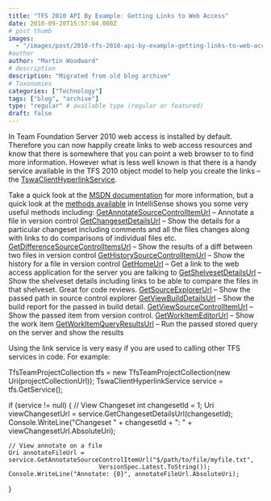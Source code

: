 ```yaml
---
title: "TFS 2010 API By Example: Getting Links to Web Access"
date: 2010-09-20T15:57:04.000Z
# post thumb
images:
  - "/images/post/2010-tfs-2010-api-by-example-getting-links-to-web-access.jpg"
#author
author: "Martin Woodward"
# description
description: "Migrated from old blog archive"
# Taxonomies
categories: ["Technology"]
tags: ["blog", "archive"]
type: "regular" # available type (regular or featured)
draft: false
---
```


In Team Foundation Server 2010 web access is installed by default.  Therefore you can now happily create links to web access resources and know that there is somewhere that you can point a web browser to to find more information.  However what is less well known is that there is a handy service available in the TFS 2010 object model to help you create the links – the [TswaClientHyperlinkService](http://msdn.microsoft.com/en-us/library/ff734705.aspx). 

Take a quick look at the [MSDN documentation](http://msdn.microsoft.com/en-us/library/ff734705.aspx) for more information, but a quick look at the [methods available](http://msdn.microsoft.com/en-us/library/ff734705.aspx) in IntelliSense shows you some very useful methods including:  [GetAnnotateSourceControlItemUrl](http://msdn.microsoft.com/en-us/library/ff738094.aspx) – Annotate a file in version control  [GetChangesetDetailsUrl](http://msdn.microsoft.com/en-us/library/ff731890.aspx) – Show the details for a particular changeset including comments and all the files changes along with links to do comparisons of individual files etc.  [GetDifferenceSourceControlItemsUrl](http://msdn.microsoft.com/en-us/library/ff735213.aspx) – Show the results of a diff between two files in version control  [GetHistorySourceControlItemUrl](http://msdn.microsoft.com/en-us/library/ff731683.aspx) – Show the history for a file in version control  [GetHomeUrl](http://msdn.microsoft.com/en-us/library/ff734672.aspx) – Get a link to the web access application for the server you are talking to  [GetShelvesetDetailsUrl](http://msdn.microsoft.com/en-us/library/ff732568.aspx) – Show the shelveset details including links to be able to compare the files in that shelveset.  Great for code reviews.  [GetSourceExplorerUrl](http://msdn.microsoft.com/en-us/library/ff734143.aspx) – Show the passed path in source control explorer  [GetViewBuildDetailsUrl](http://msdn.microsoft.com/en-us/library/ff737275.aspx) – Show the build report for the passed in build detail.  [GetViewSourceControlItemUrl](http://msdn.microsoft.com/en-us/library/ff737186.aspx) – Show the passed item from version control.  [GetWorkItemEditorUrl](http://msdn.microsoft.com/en-us/library/ff736178.aspx) – Show the work item  [GetWorkItemQueryResultsUrl](http://msdn.microsoft.com/en-us/library/ff731630.aspx) – Run the passed stored query on the server and show the results 

Using the link service is very easy if you are used to calling other TFS services in code.  For example: 

TfsTeamProjectCollection tfs = new TfsTeamProjectCollection(new Uri(projectCollectionUrl));
TswaClientHyperlinkService service = tfs.GetService<TswaClientHyperlinkService>();
 
if (service != null)
{
    // View Changeset
    int changesetId = 1;
    Uri viewChangesetUrl = service.GetChangesetDetailsUrl(changesetId);
    Console.WriteLine("Changeset " + changesetId + ": " + viewChangesetUrl.AbsoluteUri);
 
    // View annotate on a file
    Uri annotateFileUrl = service.GetAnnotateSourceControlItemUrl("$/path/to/file/myfile.txt", 
                             VersionSpec.Latest.ToString());
    Console.WriteLine("Annotate: {0}", annotateFileUrl.AbsoluteUri);

}